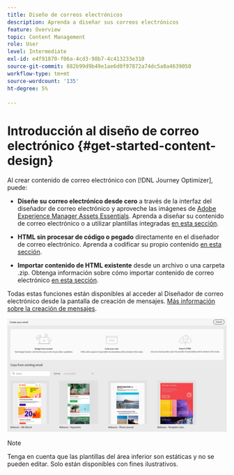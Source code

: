 ```yaml
---
title: Diseño de correos electrónicos
description: Aprenda a diseñar sus correos electrónicos
feature: Overview
topic: Content Management
role: User
level: Intermediate
exl-id: e4f91870-f06a-4cd3-98b7-4c413233e310
source-git-commit: 882b99d9b49e1ae6d0f97872a74dc5a8a4639050
workflow-type: tm+mt
source-wordcount: '135'
ht-degree: 5%

---
```


# Introducción al diseño de correo electrónico {#get-started-content-design}

Al crear contenido de correo electrónico con [!DNL Journey Optimizer], puede:

* **Diseñe su correo electrónico desde cero** a través de la interfaz del diseñador de correo electrónico y aproveche las imágenes de [Adobe Experience Manager Assets Essentials](assets-essentials.md). Aprenda a diseñar su contenido de correo electrónico o a utilizar plantillas integradas [en esta sección](create-email-content.md).

* **HTML sin procesar de código o pegado** directamente en el diseñador de correo electrónico. Aprenda a codificar su propio contenido [en esta sección](existing-content.md#import-raw-html-code).

* **Importar contenido de HTML existente** desde un archivo o una carpeta .zip. Obtenga información sobre cómo importar contenido de correo electrónico [en esta sección](existing-content.md#import-html-content-from-file).

Todas estas funciones están disponibles al acceder al Diseñador de correo electrónico desde la pantalla de creación de mensajes. [Más información sobre la creación de mensajes](create-message.md).

![](assets/content-editors.png)

>[!NOTE]
>
>Tenga en cuenta que las plantillas del área inferior son estáticas y no se pueden editar. Solo están disponibles con fines ilustrativos.
